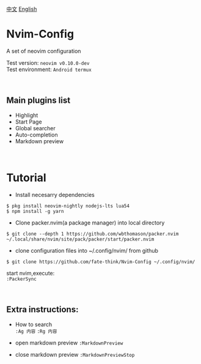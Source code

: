 [中文](zh_CN.md)
[English](README.md)
# Nvim-Config
A set of neovim configuration   

Test version: `neovim v0.10.0-dev`     
Test environment: `Android termux`

<br/>

## Main plugins list
- Highlight
- Start Page
- Global searcher
- Auto-completion
- Markdown preview


<br/>

# Tutorial

- Install necesarry dependencies
```
$ pkg install neovim-nightly nodejs-lts lua54  
$ npm install -g yarn
```

- Clone packer.nvim(a package manager) into local directory
```
$ git clone --depth 1 https://github.com/wbthomason/packer.nvim ~/.local/share/nvim/site/pack/packer/start/packer.nvim
```

- clone configuration files into ~/.config/nvim/ from github
```
$ git clone https://github.com/fate-think/Nvim-Config ~/.config/nvim/
```

start nvim,execute:  
`:PackerSync`

<br/>

## Extra instructions:
- How to search   
`:Ag 内容`
`:Rg 内容`

- open markdown preview
`:MarkdownPreview`

- close markdown preview
`:MarkdownPreviewStop`
